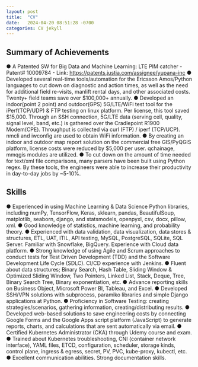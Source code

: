 ```yaml
---
layout: post
title:  "CV"
date:   2024-04-20 08:51:28 -0700
categories: CV jekyll
---
```


## Summary of Achievements

● A Patented SW for Big Data and Machine Learning: LTE PIM catcher - Patent# 10009784 - Link: https://patents.justia.com/assignee/yupana-inc
● Developed several real-time tools/automation for the Ericsson Amos/Python languages to cut down on diagnostic and action times, as well as the need for additional field re-visits, manlift rental days, and other associated costs. Twenty+ field teams save over $100,000+ annually.
● Developed an indoor(point 2 point) and outdoor(GPS) 5G/LTE/WiFi test tool for the iPerf(TCP/UDP) & FTP testing on linux platform. Per license, this tool saved $15,000. Through an SSH connection, 5G/LTE data (serving cell, quality, signal level, band, etc.) is gathered over the Cradlepoint R1900 Modem(CPE). Throughput is collected via curl (FTP) / iperf (TCP/UCP). nmcli and iwconfig are used to obtain WiFi information.
● By creating an indoor and outdoor map report solution on the commercial free GIS/PyQGIS platform, license costs were reduced by $5,000 per user. qchainage, mmqgis modules are utilized.
● To cut down on the amount of time needed for text/xml file comparisons, many parsers have been built using Python regex. By these tools, the engineers were able to increase their productivity in day-to-day jobs by ~5-10%.

## Skills

● Experienced in using Machine Learning & Data Science Python libraries, including numPy, TensorFlow, Keras, sklearn, pandas, BeautifulSoup, matplotlib, seaborn, django, and statsmodels, openpyxl, csv, docx, pillow, xml.
● Good knowledge of statistics, machine learning, and probability theory.
● Experienced with data validation, data visualization, data stores & structures, ETL, UAT, ITIL, API testing, MySQL, PostgreSQL, SQLite, SQL Server. Familiar with Snowflake, BigQuery. Experience with Cloud data platform.
● Strong knowledge of using Agile and Scrum approaches to conduct tests for Test Driven Development (TDD) and the Software Development Life Cycle (SDLC). CI/CD experience with Jenkins.
● Fluent about data structures; Binary Search, Hash Table, Sliding Window & Optimized Sliding Window, Two Pointers, Linked List, Stack, Deque, Tree, Binary Search Tree, Binary exponentiation, etc.
● Advance reporting skills on Business Object, Microsoft Power BI, Tableau, and Excel.
● Developed SSH/VPN solutions with subprocess, paramiko libraries and simple Django applications at Python.
● Proficiency in Software Testing: creating strategies/scenarios, gathering information, creating/distributing results.
● Developed web-based solutions to save engineering costs by connecting Google Forms and the Google Apps script platform (JavaScript) to generate reports, charts, and calculations that are sent automatically via email.
● Certified Kubernetes Administrator (CKA) through Udemy course and exam.
● Trained about Kubernetes troubleshooting, CNI (container network interface), YAML files, ETCD, configuration, scheduler, storage kinds, control plane, ingress & egress, secret, PV, PVC, kube-proxy, kubectl, etc.
● Excellent communication abilities. Strong documentation skills.
